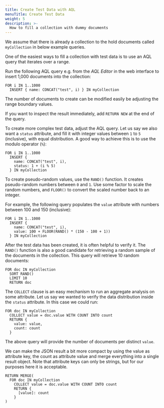 ```yaml
---
title: Create Test Data with AQL
menuTitle: Create Test Data
weight: 5
description: >-
  How to fill a collection with dummy documents
---
```

We assume that there is already a collection to the hold documents called
`myCollection` in below example queries.

One of the easiest ways to fill a collection with test data is to use an AQL
query that iterates over a range.

Run the following AQL query e.g. from the _AQL Editor_ in the web interface
to insert 1,000 documents into the collection:

```aql
FOR i IN 1..1000
  INSERT { name: CONCAT("test", i) } IN myCollection
```

The number of documents to create can be modified easily be adjusting the range
boundary values.

If you want to inspect the result immediately, add `RETURN NEW` at the end of
the query.

To create more complex test data, adjust the AQL query. Let us say we also want
a `status` attribute, and fill it with integer values between `1` to `5`
(inclusive), with equal distribution. A good way to achieve this is to use
the modulo operator (`%`):

```aql
FOR i IN 1..1000
  INSERT {
    name: CONCAT("test", i),
    status: 1 + (i % 5)
  } IN myCollection
```

To create pseudo-random values, use the `RAND()` function. It creates
pseudo-random numbers between `0` and `1`. Use some factor to scale the random
numbers, and `FLOOR()` to convert the scaled number back to an integer.

For example, the following query populates the `value` attribute with numbers
between 100 and 150 (inclusive):

```aql
FOR i IN 1..1000
  INSERT {
    name: CONCAT("test", i),
    value: 100 + FLOOR(RAND() * (150 - 100 + 1))
  } IN myCollection
```

After the test data has been created, it is often helpful to verify it. The
`RAND()` function is also a good candidate for retrieving a random sample of
the documents in the collection. This query will retrieve 10 random documents:

```aql
FOR doc IN myCollection
  SORT RAND()
  LIMIT 10
  RETURN doc
```

The `COLLECT` clause is an easy mechanism to run an aggregate analysis on some
attribute. Let us say we wanted to verify the data distribution inside the
`status` attribute. In this case we could run:

```aql
FOR doc IN myCollection
  COLLECT value = doc.value WITH COUNT INTO count
  RETURN {
    value: value,
    count: count
  }
```

The above query will provide the number of documents per distinct `value`.

We can make the JSON result a bit more compact by using the value as attribute
key, the count as attribute value and merge everything into a single result
object. Note that attribute keys can only be strings, but for our purposes here
it is acceptable.

```aql
RETURN MERGE(
  FOR doc IN myCollection
    COLLECT value = doc.value WITH COUNT INTO count
    RETURN {
      [value]: count
    }
)
```
